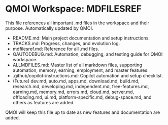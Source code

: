 

# QMOI Workspace: MDFILESREF

This file references all important .md files in the workspace and their purpose. Automatically updated by QMOI.

- README.md: Main project documentation and setup instructions.
- TRACKS.md: Progress, changes, and evolution log.
- mdfilesref.md: Reference for all .md files.
- QAUTODEBUG.md: Automation, debugging, and testing guide for QMOI workspace.
- ALLMDFILES.md: Master list of all markdown files, supporting automation, memory, earning, employment, and master features.
- .github/copilot-instructions.md: Copilot automation and setup checklist.
- (Future) dev.md, auto.md, apps.md, download.md, build.md, research.md, developing.md, independent.md, free-features.md, earning.md, memory.md, errors.md, cloud.md, server.md, offloading.md, ui.md, platform-specific.md, debug-space.md, and others as features are added.

QMOI will keep this file up to date as new features and documentation are added.
